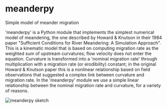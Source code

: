 # meanderpy
Simple model of meander migration

'meanderpy' is a Python module that implements the simplest numerical model of meandering, the one described by Howard & Knutson in their 1984 paper "Sufficient Conditions for River Meandering: A Simulation Approach". This is a kinematic model that is based on computing migration rate as the weighted sum of upstream curvatures; flow velocity does not enter the equation. Curvature is transformed into a 'nominal migration rate' through multiplication with a migration rate (or erodibility) constant; in the original Howard & Knutson paper this is a nonlinear relationship based on field observations that suggested a complex link between curvature and migration rate. In the 'meanderpy' module we use a simple linear relationship between the nominal migration rate and curvature, for a variety of reasons.

![meanderpy sketch](https://github.com/zsylvester/meanderpy/blob/master/meanderpy_sketch.png "Sketch showing the three 'meanderpy' components (classes): channel, cutoff, channel belt")
